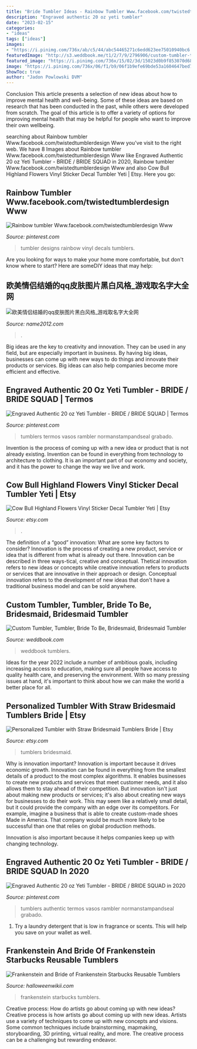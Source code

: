 ```yaml
---
title: "Bride Tumbler Ideas - Rainbow Tumbler Www.facebook.com/twistedtumblerdesign Www"
description: "Engraved authentic 20 oz yeti tumbler"
date: "2023-02-15"
categories:
- "ideas"
tags: ["ideas"]
images:
- "https://i.pinimg.com/736x/ab/c5/44/abc54465271c6edd623ee75010940bc6.jpg"
featuredImage: "http://s3.weddbook.me/t1/2/7/9/2796906/custom-tumbler-tumbler-bride-to-be-bridesmaid-bridesmaid-tumbler-gift-tumbler-bridesmaid-gift-tumblers-bridal-personalized-tumbler.jpg"
featured_image: "https://i.pinimg.com/736x/15/02/3d/15023d0b9f853070d68ce995f1149e82.jpg"
image: "https://i.pinimg.com/736x/06/f1/b9/06f1b9efe69bde53a1604647bed7e2ae.jpg"
ShowToc: true
author: "Jadon Powlowski DVM"
---
```



Conclusion
This article presents a selection of new ideas about how to improve mental health and well-being. Some of these ideas are based on research that has been conducted in the past, while others were developed from scratch. The goal of this article is to offer a variety of options for improving mental health that may be helpful for people who want to improve their own wellbeing.

	

		
searching about Rainbow tumbler Www.facebook.com/twistedtumblerdesign Www you've visit to the right web. We have 8 Images about Rainbow tumbler Www.facebook.com/twistedtumblerdesign Www like Engraved Authentic 20 oz Yeti Tumbler - BRIDE / BRIDE SQUAD in 2020, Rainbow tumbler Www.facebook.com/twistedtumblerdesign Www and also Cow Bull Highland Flowers Vinyl Sticker Decal Tumbler Yeti | Etsy. Here you go:
		
    
## Rainbow Tumbler Www.facebook.com/twistedtumblerdesign Www

<img loading=lazy src="https://i.pinimg.com/736x/15/02/3d/15023d0b9f853070d68ce995f1149e82.jpg" onerror="this.onerror=null;this.src='https://tse2.mm.bing.net/th?id=OIP.YMyiiEryoDOuM_eDLQL4oAHaKe&amp;pid=15.1';" alt="Rainbow tumbler Www.facebook.com/twistedtumblerdesign Www">

_Source: pinterest.com_

>tumbler designs rainbow vinyl decals tumblers. 

	

Are you looking for ways to make your home more comfortable, but don't know where to start? Here are someDIY ideas that may help: 

    
## 欧美情侣结婚的qq皮肤图片黑白风格_游戏取名字大全网

<img loading=lazy src="http://img.name2012.com/uploads/allimg/2016-04/07-015341_892.jpg" onerror="this.onerror=null;this.src='https://tse3.mm.bing.net/th?id=OIP.nkT-Ce6G6jAwHH9IEcX5IADIEs&amp;pid=15.1';" alt="欧美情侣结婚的qq皮肤图片黑白风格_游戏取名字大全网">

_Source: name2012.com_

>. 

	

Big ideas are the key to creativity and innovation. They can be used in any field, but are especially important in business. By having big ideas, businesses can come up with new ways to do things and innovate their products or services. Big ideas can also help companies become more efficient and effective.

    
## Engraved Authentic 20 Oz Yeti Tumbler - BRIDE / BRIDE SQUAD | Termos

<img loading=lazy src="https://i.pinimg.com/736x/ab/c5/44/abc54465271c6edd623ee75010940bc6.jpg" onerror="this.onerror=null;this.src='https://tse1.mm.bing.net/th?id=OIP.zCt4pOjN-fRON1x7WnBwIgHaJ3&amp;pid=15.1';" alt="Engraved Authentic 20 oz Yeti Tumbler - BRIDE / BRIDE SQUAD | Termos">

_Source: pinterest.com_

>tumblers termos vasos rambler normanstampandseal grabado. 

	

Invention is the process of coming up with a new idea or product that is not already existing. Invention can be found in everything from technology to architecture to clothing. It is an important part of our economy and society, and it has the power to change the way we live and work.

    
## Cow Bull Highland Flowers Vinyl Sticker Decal Tumbler Yeti | Etsy

<img loading=lazy src="https://i.etsystatic.com/8680575/r/il/5bc4de/3007412308/il_1588xN.3007412308_obu1.jpg" onerror="this.onerror=null;this.src='https://tse4.mm.bing.net/th?id=OIP.kcXoDTnoX2UwfqiYUqQapAHaJU&amp;pid=15.1';" alt="Cow Bull Highland Flowers Vinyl Sticker Decal Tumbler Yeti | Etsy">

_Source: etsy.com_

>. 

	

The definition of a “good” innovation: What are some key factors to consider?
Innovation is the process of creating a new product, service or idea that is different from what is already out there. Innovation can be described in three ways-tical, creative and conceptual. Thetical innovation refers to new ideas or concepts while creative innovation refers to products or services that are innovative in their approach or design. Conceptual innovation refers to the development of new ideas that don't have a traditional business model and can be sold anywhere.

    
## Custom Tumbler, Tumbler, Bride To Be, Bridesmaid, Bridesmaid Tumbler

<img loading=lazy src="http://s3.weddbook.me/t1/2/7/9/2796906/custom-tumbler-tumbler-bride-to-be-bridesmaid-bridesmaid-tumbler-gift-tumbler-bridesmaid-gift-tumblers-bridal-personalized-tumbler.jpg" onerror="this.onerror=null;this.src='https://tse3.mm.bing.net/th?id=OIP.fW7w0DIKqsRUUSCSDrUJtwHaJ3&amp;pid=15.1';" alt="Custom Tumbler, Tumbler, Bride To Be, Bridesmaid, Bridesmaid Tumbler">

_Source: weddbook.com_

>weddbook tumblers. 

	

Ideas for the year 2022 include a number of ambitious goals, including increasing access to education, making sure all people have access to quality health care, and preserving the environment. With so many pressing issues at hand, it's important to think about how we can make the world a better place for all.

    
## Personalized Tumbler With Straw Bridesmaid Tumblers Bride | Etsy

<img loading=lazy src="https://i.etsystatic.com/15717483/r/il/1aa97e/2451215932/il_794xN.2451215932_j8cy.jpg" onerror="this.onerror=null;this.src='https://tse4.mm.bing.net/th?id=OIP.7YeRLaU1BuYb-u_t0kDOQgHaHa&amp;pid=15.1';" alt="Personalized Tumbler with Straw Bridesmaid Tumblers Bride | Etsy">

_Source: etsy.com_

>tumblers bridesmaid. 

	

Why is innovation important?
Innovation is important because it drives economic growth. Innovation can be found in everything from the smallest details of a product to the most complex algorithms. It enables businesses to create new products and services that meet customer needs, and it also allows them to stay ahead of their competition.
But innovation isn't just about making new products or services; it's also about creating new ways for businesses to do their work. This may seem like a relatively small detail, but it could provide the company with an edge over its competitors. For example, imagine a business that is able to create custom-made shoes Made in America. That company would be much more likely to be successful than one that relies on global production methods.

Innovation is also important because it helps companies keep up with changing technology.

    
## Engraved Authentic 20 Oz Yeti Tumbler - BRIDE / BRIDE SQUAD In 2020

<img loading=lazy src="https://i.pinimg.com/736x/06/f1/b9/06f1b9efe69bde53a1604647bed7e2ae.jpg" onerror="this.onerror=null;this.src='https://tse2.mm.bing.net/th?id=OIP.sIU7kNHT1DQ886NHPLik-AHaJ3&amp;pid=15.1';" alt="Engraved Authentic 20 oz Yeti Tumbler - BRIDE / BRIDE SQUAD in 2020">

_Source: pinterest.com_

>tumblers authentic termos vasos rambler normanstampandseal grabado. 

	

1. Try a laundry detergent that is low in fragrance or scents. This will help you save on your wallet as well.

    
## Frankenstein And Bride Of Frankenstein Starbucks Reusable Tumblers

<img loading=lazy src="https://i.etsystatic.com/23121450/r/il/26c094/2521427819/il_1588xN.2521427819_e8au.jpg" onerror="this.onerror=null;this.src='https://tse3.mm.bing.net/th?id=OIP.RSRSWiuEDPbhXIUclTAlpgHaJ4&amp;pid=15.1';" alt="Frankenstein and Bride of Frankenstein Starbucks Reusable Tumblers">

_Source: halloweenwikii.com_

>frankenstein starbucks tumblers. 

	

Creative process: How do artists go about coming up with new ideas?
Creative process is how artists go about coming up with new ideas. Artists use a variety of techniques to come up with new concepts and visions. Some common techniques include brainstorming, mapmaking, storyboarding, 3D printing, virtual reality, and more. The creative process can be a challenging but rewarding endeavor.


